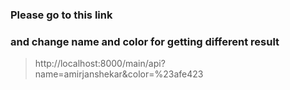### Please go to this link 
### and change name and color for getting different result
>http://localhost:8000/main/api?name=amirjanshekar&color=%23afe423